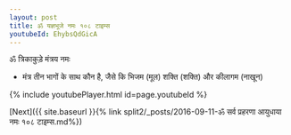 ```yaml
---
layout: post
title: ॐ यज्ञभूजे नमः १०८ टाइम्स
youtubeId: EhybsQdGicA
---
```

 
 
 ॐ त्रिकाकुड़े मंत्रय नमः  
 
 -  मंत्र तीन भागों के साथ कौन है, जैसे कि भिजम (मूल) शक्ति (शक्ति) और कीलागम (नाखून) 
 
  
 
  
 
 
 
 
 
 


{% include youtubePlayer.html id=page.youtubeId %}
 
[Next]({{ site.baseurl }}{% link  split2/_posts/2016-09-11-ॐ सर्व प्रहरणा आयुधाया नमः १०८ टाइम्स.md%})
 
